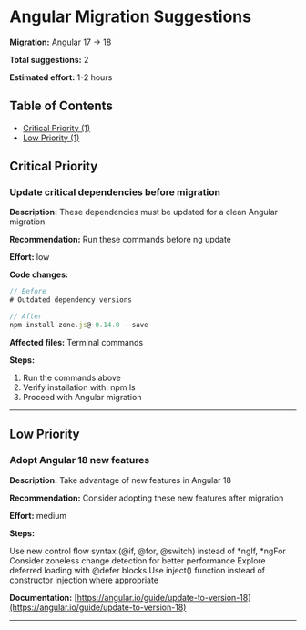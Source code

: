 # Angular Migration Suggestions

**Migration:** Angular 17 → 18

**Total suggestions:** 2

**Estimated effort:** 1-2 hours

## Table of Contents

- [Critical Priority (1)](#critical-priority)
- [Low Priority (1)](#low-priority)

## Critical Priority

### Update critical dependencies before migration

**Description:** These dependencies must be updated for a clean Angular migration

**Recommendation:** Run these commands before ng update

**Effort:** low

**Code changes:**

```typescript
// Before
# Outdated dependency versions

// After
npm install zone.js@~0.14.0 --save
```

**Affected files:** Terminal commands

**Steps:**

1. Run the commands above
2. Verify installation with: npm ls
3. Proceed with Angular migration

---

## Low Priority

### Adopt Angular 18 new features

**Description:** Take advantage of new features in Angular 18

**Recommendation:** Consider adopting these new features after migration

**Effort:** medium

**Steps:**

Use new control flow syntax (@if, @for, @switch) instead of *ngIf, *ngFor
Consider zoneless change detection for better performance
Explore deferred loading with @defer blocks
Use inject() function instead of constructor injection where appropriate

**Documentation:** [https://angular.io/guide/update-to-version-18](https://angular.io/guide/update-to-version-18)

---

